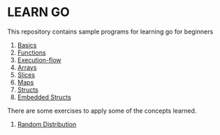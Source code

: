 # LEARN GO

This repository contains sample programs for learning go for beginners

1. [Basics](01-basic/main.go)
2. [Functions](02-functions/main.go)
3. [Execution-flow](03-execution-flow/main.go)
4. [Arrays](04-arrays/main.go)
5. [Slices](05-slices/main.go)
6. [Maps](06-maps/main.go)
7. [Structs](07-structs/main.go)
7. [Embedded Structs](08-embedded-structs/main.go)

There are some exercises to apply some of the concepts learned.
1. [Random Distribution](exercises/01-random-distribution.go)